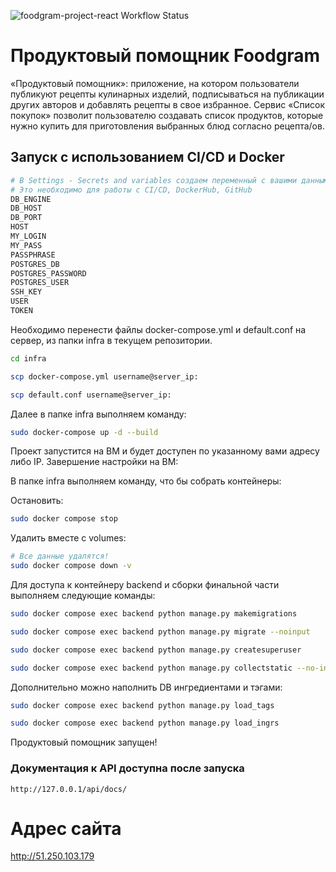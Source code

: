 ![foodgram-project-react Workflow Status](https://github.com/realm74/foodgram-project-react/actions/workflows/foodgram_workflow.yml/badge.svg?branch=master&event=push)
# Продуктовый помощник Foodgram 

«Продуктовый помощник»: приложение, на котором пользователи публикуют рецепты кулинарных изделий, подписываться на публикации других авторов и добавлять рецепты в свое избранное.
Сервис «Список покупок» позволит пользователю создавать список продуктов, которые нужно купить для приготовления выбранных блюд согласно рецепта/ов.

## Запуск с использованием CI/CD и Docker

```bash
# В Settings - Secrets and variables создаем переменный с вашими данными
# Это необходимо для работы с CI/CD, DockerHub, GitHub
DB_ENGINE
DB_HOST
DB_PORT
HOST
MY_LOGIN
MY_PASS
PASSPHRASE
POSTGRES_DB
POSTGRES_PASSWORD
POSTGRES_USER
SSH_KEY
USER
TOKEN
```

Необходимо перенести файлы docker-compose.yml и default.conf на сервер, из папки infra в текущем репозитории.

```bash
cd infra
```

```bash
scp docker-compose.yml username@server_ip:
```

```bash
scp default.conf username@server_ip:
```

Далее в папке infra выполняем команду:

```bash
sudo docker-compose up -d --build
```

Проект запустится на ВМ и будет доступен по указанному вами адресу либо IP. Завершение настройки на ВМ:

В папке infra выполняем команду, что бы собрать контейнеры:

Остановить: 

```bash
sudo docker compose stop
```

Удалить вместе с volumes:

```bash
# Все данные удалятся!
sudo docker compose down -v
``` 

Для доступа к контейнеру backend и сборки финальной части выполняем следующие команды:

```bash
sudo docker compose exec backend python manage.py makemigrations
```

```bash
sudo docker compose exec backend python manage.py migrate --noinput
```

```bash
sudo docker compose exec backend python manage.py createsuperuser
```

```bash
sudo docker compose exec backend python manage.py collectstatic --no-input
```

Дополнительно можно наполнить DB ингредиентами и тэгами:

```bash
sudo docker compose exec backend python manage.py load_tags
```

```bash
sudo docker compose exec backend python manage.py load_ingrs
```

Продуктовый помощник запущен!

### Документация к API доступна после запуска

```url
http://127.0.0.1/api/docs/
```
# Адрес сайта
http://51.250.103.179
